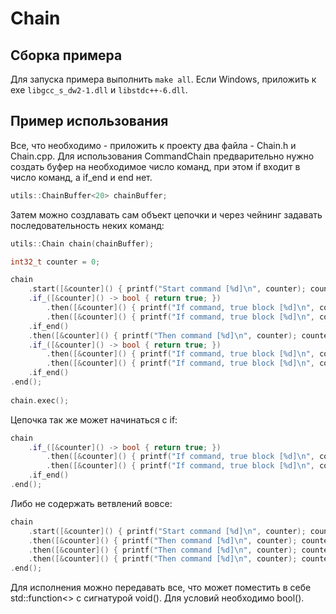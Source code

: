 # Chain

## Сборка примера
Для запуска примера выполнить `make all`. Если Windows, приложить к exe `libgcc_s_dw2-1.dll` и `libstdc++-6.dll`.

## Пример использования
Все, что необходимо - приложить к проекту два файла - Chain.h и Chain.cpp. Для использования CommandChain предварительно нужно создать буфер на необходимое число команд, при этом if входит в число команд, а if_end и end нет. 
```C++
utils::ChainBuffer<20> chainBuffer;
```
Затем можно создлавать сам объект цепочки и через чейнинг задавать последовательность неких команд:
```C++
utils::Chain chain(chainBuffer);

int32_t counter = 0;

chain
    .start([&counter]() { printf("Start command [%d]\n", counter); counter++; })
    .if_([&counter]() -> bool { return true; })
        .then([&counter]() { printf("If command, true block [%d]\n", counter); counter++; })
        .then([&counter]() { printf("If command, true block [%d]\n", counter); counter++; })
    .if_end()
    .then([&counter]() { printf("Then command [%d]\n", counter); counter++; })
    .if_([&counter]() -> bool { return true; })
        .then([&counter]() { printf("If command, true block [%d]\n", counter); counter++; })
        .then([&counter]() { printf("If command, true block [%d]\n", counter); counter++; })
    .if_end()
.end();
	
chain.exec();
```
Цепочка так же может начинаться с if:
```C++
chain
    .if_([&counter]() -> bool { return true; })
        .then([&counter]() { printf("If command, true block [%d]\n", counter); counter++; })
        .then([&counter]() { printf("If command, true block [%d]\n", counter); counter++; })
    .if_end()
.end();
```
Либо не содержать ветвлений вовсе:
```C++
chain
    .start([&counter]() { printf("Start command [%d]\n", counter); counter++; })
    .then([&counter]() { printf("Then command [%d]\n", counter); counter++; })
    .then([&counter]() { printf("Then command [%d]\n", counter); counter++; })
    .then([&counter]() { printf("Then command [%d]\n", counter); counter++; })
.end();
```
Для исполнения можно передавать все, что может поместить в себе std::function<> с сигнатурой void(). Для условий необходимо bool().
